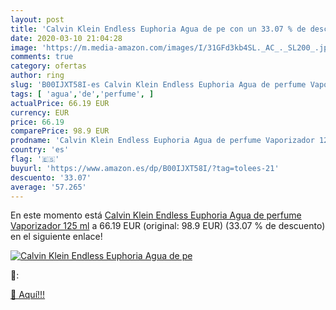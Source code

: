 ```yaml
---
layout: post
title: 'Calvin Klein Endless Euphoria Agua de pe con un 33.07 % de descuento'
date: 2020-03-10 21:04:28
image: 'https://m.media-amazon.com/images/I/31GFd3kb4SL._AC_._SL200_.jpg'
comments: true
category: ofertas
author: ring
slug: 'B00IJXT58I-es Calvin Klein Endless Euphoria Agua de perfume Vaporizador...'
tags: [ 'agua','de','perfume', ]
actualPrice: 66.19 EUR
currency: EUR
price: 66.19
comparePrice: 98.9 EUR
prodname: 'Calvin Klein Endless Euphoria Agua de perfume Vaporizador 125 ml'
country: 'es'
flag: '🇪🇸'
buyurl: 'https://www.amazon.es/dp/B00IJXT58I/?tag=tolees-21'
descuento: '33.07'
average: '57.265'
---
```


En este momento está [Calvin Klein Endless Euphoria Agua de perfume Vaporizador 125 ml](https://www.amazon.es/dp/B00IJXT58I/?tag=tolees-21) a 66.19 EUR (original: 98.9 EUR) (33.07 %  de descuento) en el siguiente enlace!

[![Calvin Klein Endless Euphoria Agua de pe](https://m.media-amazon.com/images/I/31GFd3kb4SL._AC_._SL200_.jpg)](https://www.amazon.es/dp/B00IJXT58I/?tag=tolees-21)

🔎:


[🛒 Aquí!!!](https://www.amazon.es/dp/B00IJXT58I/?tag=tolees-21)
